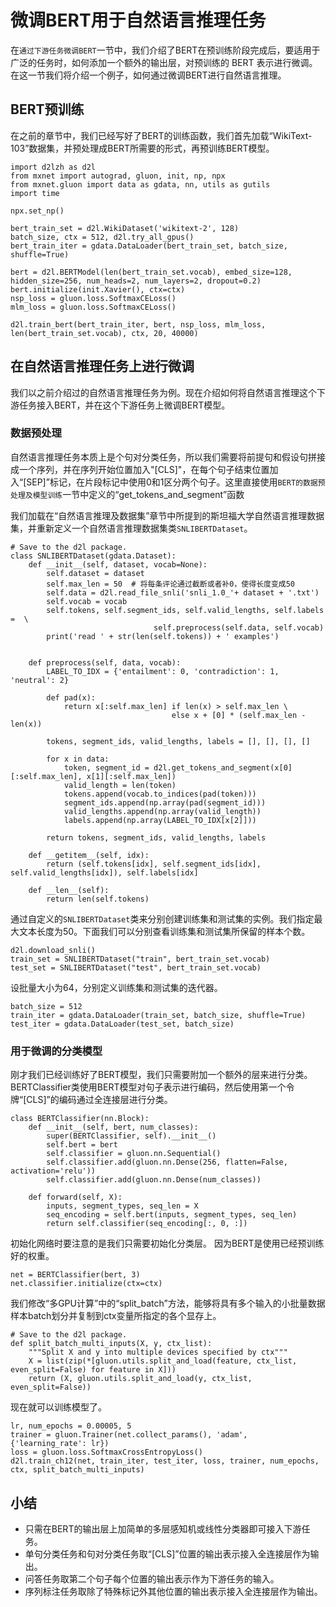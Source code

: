 # 微调BERT用于自然语言推理任务

在`通过下游任务微调BERT`一节中，我们介绍了BERT在预训练阶段完成后，要适用于广泛的任务时，如何添加一个额外的输出层，对预训练的 BERT 表示进行微调。在这一节我们将介绍一个例子，如何通过微调BERT进行自然语言推理。


## BERT预训练
在之前的章节中，我们已经写好了BERT的训练函数，我们首先加载“WikiText-103”数据集，并预处理成BERT所需要的形式，再预训练BERT模型。

```{.python .input  n=1}
import d2lzh as d2l
from mxnet import autograd, gluon, init, np, npx
from mxnet.gluon import data as gdata, nn, utils as gutils
import time

npx.set_np()

bert_train_set = d2l.WikiDataset('wikitext-2', 128)
batch_size, ctx = 512, d2l.try_all_gpus()
bert_train_iter = gdata.DataLoader(bert_train_set, batch_size, shuffle=True)

bert = d2l.BERTModel(len(bert_train_set.vocab), embed_size=128, hidden_size=256, num_heads=2, num_layers=2, dropout=0.2)
bert.initialize(init.Xavier(), ctx=ctx)
nsp_loss = gluon.loss.SoftmaxCELoss()
mlm_loss = gluon.loss.SoftmaxCELoss()

d2l.train_bert(bert_train_iter, bert, nsp_loss, mlm_loss, len(bert_train_set.vocab), ctx, 20, 40000)
```

## 在自然语言推理任务上进行微调
我们以之前介绍过的自然语言推理任务为例。现在介绍如何将自然语言推理这个下游任务接入BERT，并在这个下游任务上微调BERT模型。

### 数据预处理

自然语言推理任务本质上是个句对分类任务，所以我们需要将前提句和假设句拼接成一个序列，并在序列开始位置加入"[CLS]"，在每个句子结束位置加入“[SEP]”标记，在片段标记中使用0和1区分两个句子。这里直接使用`BERT的数据预处理及模型训练`一节中定义的“get_tokens_and_segment”函数

我们加载在“自然语言推理及数据集”章节中所提到的斯坦福大学自然语言推理数据集，并重新定义一个自然语言推理数据集类`SNLIBERTDataset`。

```{.python .input  n=65}
# Save to the d2l package.
class SNLIBERTDataset(gdata.Dataset):
    def __init__(self, dataset, vocab=None):
        self.dataset = dataset
        self.max_len = 50  # 将每条评论通过截断或者补0，使得长度变成50
        self.data = d2l.read_file_snli('snli_1.0_'+ dataset + '.txt')
        self.vocab = vocab
        self.tokens, self.segment_ids, self.valid_lengths, self.labels =  \
                                self.preprocess(self.data, self.vocab)
        print('read ' + str(len(self.tokens)) + ' examples')


    def preprocess(self, data, vocab):
        LABEL_TO_IDX = {'entailment': 0, 'contradiction': 1, 'neutral': 2}

        def pad(x):
            return x[:self.max_len] if len(x) > self.max_len \
                                    else x + [0] * (self.max_len - len(x))
        
        tokens, segment_ids, valid_lengths, labels = [], [], [], []
        
        for x in data:
            token, segment_id = d2l.get_tokens_and_segment(x[0][:self.max_len], x[1][:self.max_len])
            valid_length = len(token)
            tokens.append(vocab.to_indices(pad(token)))
            segment_ids.append(np.array(pad(segment_id)))
            valid_lengths.append(np.array(valid_length))
            labels.append(np.array(LABEL_TO_IDX[x[2]]))
            
        return tokens, segment_ids, valid_lengths, labels

    def __getitem__(self, idx):
        return (self.tokens[idx], self.segment_ids[idx], self.valid_lengths[idx]), self.labels[idx]

    def __len__(self):
        return len(self.tokens)
```

通过自定义的`SNLIBERTDataset`类来分别创建训练集和测试集的实例。我们指定最大文本长度为50。下面我们可以分别查看训练集和测试集所保留的样本个数。

```{.python .input  n=66}
d2l.download_snli()
train_set = SNLIBERTDataset("train", bert_train_set.vocab)
test_set = SNLIBERTDataset("test", bert_train_set.vocab)
```

设批量大小为64，分别定义训练集和测试集的迭代器。

```{.python .input  n=67}
batch_size = 512
train_iter = gdata.DataLoader(train_set, batch_size, shuffle=True)
test_iter = gdata.DataLoader(test_set, batch_size)
```

### 用于微调的分类模型

刚才我们已经训练好了BERT模型，我们只需要附加一个额外的层来进行分类。 BERTClassifier类使用BERT模型对句子表示进行编码，然后使用第一个令牌“[CLS]”的编码通过全连接层进行分类。

```{.python .input  n=82}
class BERTClassifier(nn.Block):
    def __init__(self, bert, num_classes):
        super(BERTClassifier, self).__init__()
        self.bert = bert
        self.classifier = gluon.nn.Sequential()
        self.classifier.add(gluon.nn.Dense(256, flatten=False, activation='relu'))
        self.classifier.add(gluon.nn.Dense(num_classes))

    def forward(self, X):
        inputs, segment_types, seq_len = X
        seq_encoding = self.bert(inputs, segment_types, seq_len)
        return self.classifier(seq_encoding[:, 0, :])
```

初始化网络时要注意的是我们只需要初始化分类层。 因为BERT是使用已经预训练好的权重。

```{.python .input  n=83}
net = BERTClassifier(bert, 3)
net.classifier.initialize(ctx=ctx)
```

我们修改“多GPU计算”中的“split_batch”方法，能够将具有多个输入的小批量数据样本batch划分并复制到ctx变量所指定的各个显存上。

```{.python .input  n=84}
# Save to the d2l package.
def split_batch_multi_inputs(X, y, ctx_list):
    """Split X and y into multiple devices specified by ctx"""
    X = list(zip(*[gluon.utils.split_and_load(feature, ctx_list, even_split=False) for feature in X]))
    return (X, gluon.utils.split_and_load(y, ctx_list, even_split=False))
```

现在就可以训练模型了。

```{.python .input  n=87}
lr, num_epochs = 0.00005, 5
trainer = gluon.Trainer(net.collect_params(), 'adam', {'learning_rate': lr})
loss = gluon.loss.SoftmaxCrossEntropyLoss()
d2l.train_ch12(net, train_iter, test_iter, loss, trainer, num_epochs, ctx, split_batch_multi_inputs)
```

## 小结

- 只需在BERT的输出层上加简单的多层感知机或线性分类器即可接入下游任务。
- 单句分类任务和句对分类任务取“[CLS]”位置的输出表示接入全连接层作为输出。
- 问答任务取第二个句子每个位置的输出表示作为下游任务的输入。
- 序列标注任务取除了特殊标记外其他位置的输出表示接入全连接层作为输出。
